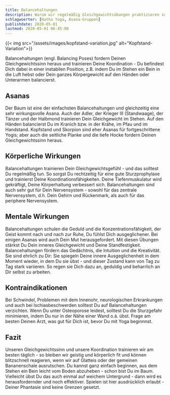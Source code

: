 ```yaml
---
title: Balancehaltungen
description: Warum wir regelmäßig Gleichgewichtsübungen praktizieren sollten
schlagwoerter: [Hatha Yoga, Asana-Gruppen]
publishdate: 2020-05-01
lastmod: 2020-05-01 06:45:00
---
```


{{< img src="/assets/images/kopfstand-variation.jpg" alt="Kopfstand-Variation">}}

Balancehaltungen (engl. Balancing Poses) fordern Deinen Gleichgewichtssinn heraus und trainieren Deine Koordination - Du befindest Dich dabei in einer instabilen Position, z.B. indem Du im Stehen ein Bein in die Luft hebst oder Dein ganzes Körpergewicht auf den Händen oder Unterarmen balancierst.

## Asanas

Der Baum ist eine der einfachsten Balancehaltungen und gleichzeitig eine sehr wirkungsvolle Asana. Auch der Adler, der Krieger III (Standwaage), der Tänzer und der Halbmond trainieren Dein Gleichgewicht im Stehen. Auf den Händen balancierst Du im Kranich bzw. in der Krähe, im Pfau und im Handstand. Kopfstand und Skorpion sind eher Asanas für fortgeschrittene Yogis; aber auch die seitliche Planke und die tiefe Hocke fordern Deinen Gleichgewichtssinn heraus. 


## Körperliche Wirkungen

Balancehaltungen trainieren Dein Gleichgewichtsgefühl - und das solltest Du regelmäßig tun. So sorgst Du rechtzeitig für eine gute Sturzprophylaxe und trainierst Deine Koordinationsfähigkeiten. Deine Tiefenmuskulatur wird gekräftigt, Deine Körperhaltung verbessert sich. Balancehaltungen sind auch sehr gut für Dein Nervensystem - sowohl für das zentrale Nervensystem, d.h. Dein Gehirn und Rückenmark, als auch für das periphere Nervensystem.


## Mentale Wirkungen

Balancehaltungen schulen die Geduld und die Konzentrationsfähigkeit, der Geist kommt nach und nach zur Ruhe, Du fühlst Dich ausgeglichener. Bei einigen Asanas wird auch Dein Mut herausgefordert. Mit diesen Übungen stärkst Du Dein inneres Gleichgewicht und Deine Standfestigkeit. Balancehaltungen fördern das Gedächtnis, die Intuition und die Kreativität. Sie sind ehrlich zu Dir: Sie spiegeln Deine innere Ausgeglichenheit in dem Moment wieder, in dem Du sie übst - und dieser Zustand kann von Tag zu Tag stark variieren. So regen sie Dich dazu an, geduldig und beharrlich an Dir selbst zu arbeiten.


## Kontraindikationen

Bei Schwindel, Problemen mit dem Innenohr, neurologischen Erkrankungen und auch bei Ischiasbeschwerden solltest Du auf Balancehaltungen verzichten. Wenn Du unter Osteoporose leidest, solltest Du die Sturzgefahr minimieren, indem Du nur in der Nähe einer Wand o.ä. übst. Frage am besten Deinen Arzt, was gut für Dich ist, bevor Du mit Yoga beginnnst.


## Fazit

Unseren Gleichgewichtssinn und unsere Koordination trainieren wir am besten täglich - so bleiben wir geistig und körperlich fit und können blitzschnell reagieren, wenn wir auf Glatteis oder der gemeinen Bananenschale ausrutschen. Du kannst ganz einfach beginnen, aus dem Stehen ein Bein leicht vom Boden abzuheben - schon bist Du im Baum. Vielleicht übst Du das auch einmal auf weichem Untergrund - dann wird es herausfordernder und noch effektiver. Spielen ist hier ausdrücklich erlaubt - Deiner Phantasie sind keine Grenzen gesetzt.